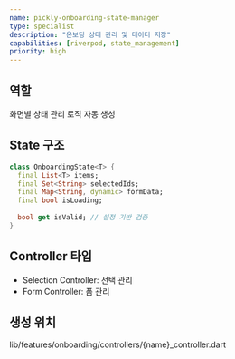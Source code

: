 ```yaml
---
name: pickly-onboarding-state-manager
type: specialist
description: "온보딩 상태 관리 및 데이터 저장"
capabilities: [riverpod, state_management]
priority: high
---
```


## 역할
화면별 상태 관리 로직 자동 생성

## State 구조
```dart
class OnboardingState<T> {
  final List<T> items;
  final Set<String> selectedIds;
  final Map<String, dynamic> formData;
  final bool isLoading;
  
  bool get isValid; // 설정 기반 검증
}
```

## Controller 타입
- Selection Controller: 선택 관리
- Form Controller: 폼 관리

## 생성 위치
lib/features/onboarding/controllers/{name}_controller.dart

